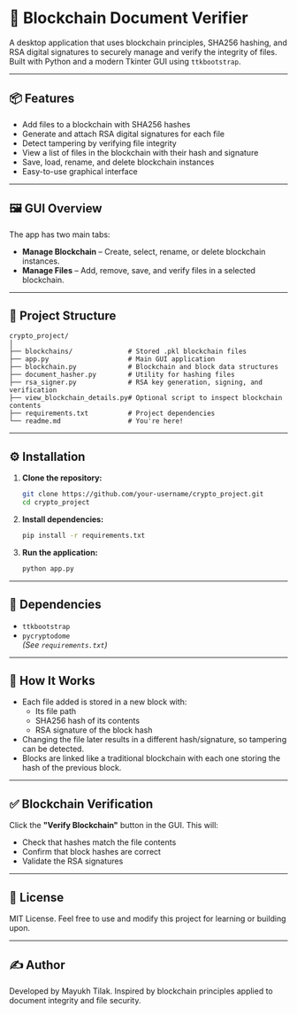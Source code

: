 # 🔐 Blockchain Document Verifier

A desktop application that uses blockchain principles, SHA256 hashing, and RSA digital signatures to securely manage and verify the integrity of files. Built with Python and a modern Tkinter GUI using `ttkbootstrap`.

---

## 📦 Features

- Add files to a blockchain with SHA256 hashes
- Generate and attach RSA digital signatures for each file
- Detect tampering by verifying file integrity
- View a list of files in the blockchain with their hash and signature
- Save, load, rename, and delete blockchain instances
- Easy-to-use graphical interface

---

## 🖼️ GUI Overview

The app has two main tabs:
- **Manage Blockchain** – Create, select, rename, or delete blockchain instances.
- **Manage Files** – Add, remove, save, and verify files in a selected blockchain.

---

## 📂 Project Structure

```
crypto_project/
│
├── blockchains/              # Stored .pkl blockchain files
├── app.py                    # Main GUI application
├── blockchain.py             # Blockchain and block data structures
├── document_hasher.py        # Utility for hashing files
├── rsa_signer.py             # RSA key generation, signing, and verification
├── view_blockchain_details.py# Optional script to inspect blockchain contents
├── requirements.txt          # Project dependencies
└── readme.md                 # You're here!
```

---

## ⚙️ Installation

1. **Clone the repository:**
   ```bash
   git clone https://github.com/your-username/crypto_project.git
   cd crypto_project
   ```

2. **Install dependencies:**
   ```bash
   pip install -r requirements.txt
   ```

3. **Run the application:**
   ```bash
   python app.py
   ```

---

## 📑 Dependencies

- `ttkbootstrap`
- `pycryptodome`  
*(See `requirements.txt`)*

---

## 🔐 How It Works

- Each file added is stored in a new block with:
  - Its file path
  - SHA256 hash of its contents
  - RSA signature of the block hash
- Changing the file later results in a different hash/signature, so tampering can be detected.
- Blocks are linked like a traditional blockchain with each one storing the hash of the previous block.

---

## ✅ Blockchain Verification

Click the **"Verify Blockchain"** button in the GUI. This will:
- Check that hashes match the file contents
- Confirm that block hashes are correct
- Validate the RSA signatures

---

## 📎 License

MIT License. Feel free to use and modify this project for learning or building upon.

---

## ✍️ Author

Developed by Mayukh Tilak. Inspired by blockchain principles applied to document integrity and file security.
